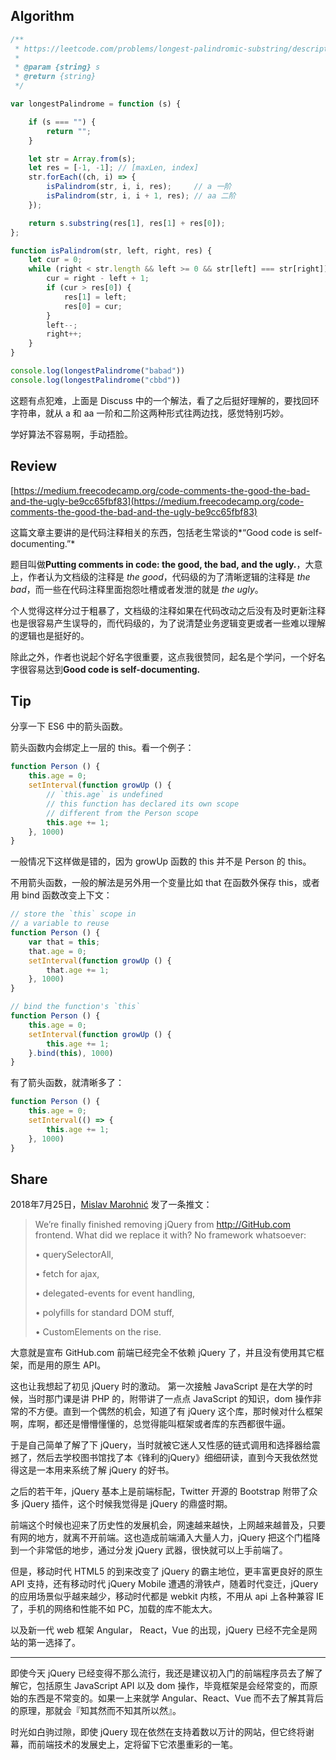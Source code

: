 
## Algorithm

```javascript
/**
 * https://leetcode.com/problems/longest-palindromic-substring/description/
 * 
 * @param {string} s
 * @return {string}
 */

var longestPalindrome = function (s) {

    if (s === "") {
        return "";
    }

    let str = Array.from(s);
    let res = [-1, -1]; // [maxLen, index]
    str.forEach((ch, i) => {
        isPalindrom(str, i, i, res);     // a 一阶
        isPalindrom(str, i, i + 1, res); // aa 二阶
    });

    return s.substring(res[1], res[1] + res[0]);
};

function isPalindrom(str, left, right, res) {
    let cur = 0;
    while (right < str.length && left >= 0 && str[left] === str[right]) {
        cur = right - left + 1;
        if (cur > res[0]) {
            res[1] = left;
            res[0] = cur;
        }
        left--;
        right++;
    }
}

console.log(longestPalindrome("babad"))
console.log(longestPalindrome("cbbd"))
```

这题有点犯难，上面是 Discuss 中的一个解法，看了之后挺好理解的，要找回环字符串，就从 a 和 aa 一阶和二阶这两种形式往两边找，感觉特别巧妙。

学好算法不容易啊，手动捂脸。

## Review
[https://medium.freecodecamp.org/code-comments-the-good-the-bad-and-the-ugly-be9cc65fbf83](https://medium.freecodecamp.org/code-comments-the-good-the-bad-and-the-ugly-be9cc65fbf83)

这篇文章主要讲的是代码注释相关的东西，包括老生常谈的*“Good code is self-documenting.”*

题目叫做**Putting comments in code: the good, the bad, and the ugly.**，大意上，作者认为文档级的注释是 *the good*，代码级的为了清晰逻辑的注释是 *the bad*，而一些在代码注释里面抱怨吐槽或者发泄的就是 *the ugly*。

个人觉得这样分过于粗暴了，文档级的注释如果在代码改动之后没有及时更新注释也是很容易产生误导的，而代码级的，为了说清楚业务逻辑变更或者一些难以理解的逻辑也是挺好的。

除此之外，作者也说起个好名字很重要，这点我很赞同，起名是个学问，一个好名字很容易达到**Good code is self-documenting.**


## Tip

分享一下 ES6 中的箭头函数。

箭头函数内会绑定上一层的 this。看一个例子：

```javascript
function Person () {
    this.age = 0;    
    setInterval(function growUp () {
        // `this.age` is undefined
        // this function has declared its own scope
        // different from the Person scope
        this.age += 1;
    }, 1000)
}
```
一般情况下这样做是错的，因为 growUp 函数的 this 并不是 Person 的 this。

不用箭头函数，一般的解法是另外用一个变量比如 that 在函数外保存 this，或者用 bind 函数改变上下文：

```javascript
// store the `this` scope in 
// a variable to reuse
function Person () {
    var that = this;
    that.age = 0;
    setInterval(function growUp () {
        that.age += 1;
    }, 1000)
}

// bind the function's `this`
function Person () {
    this.age = 0;
    setInterval(function growUp () {
        this.age += 1;
    }.bind(this), 1000)
}
```

有了箭头函数，就清晰多了：

```javascript
function Person () {
    this.age = 0;
    setInterval(() => {
        this.age += 1;
    }, 1000)
}
```

## Share
2018年7月25日，[Mislav Marohnić](https://twitter.com/mislav/status/1022058279000842240) 发了一条推文：

> We’re finally finished removing jQuery from http://GitHub.com  frontend. What did we replace it with? No framework whatsoever:
> 
> • querySelectorAll,
>
> • fetch for ajax,
>
> • delegated-events for event handling,
>
> • polyfills for standard DOM stuff,
>
> • CustomElements on the rise.

大意就是宣布 GitHub.com 前端已经完全不依赖 jQuery 了，并且没有使用其它框架，而是用的原生 API。

这也让我想起了初见 jQuery 时的激动。
第一次接触 JavaScript 是在大学的时候，当时那门课是讲 PHP 的，附带讲了一点点 JavaScript 的知识，dom 操作非常的不方便。直到一个偶然的机会，知道了有 jQuery 这个库，那时候对什么框架啊，库啊，都还是懵懵懂懂的，总觉得能叫框架或者库的东西都很牛逼。

于是自己简单了解了下 jQuery，当时就被它迷人又性感的链式调用和选择器给震撼了，然后去学校图书馆找了本《锋利的jQuery》细细研读，直到今天我依然觉得这是一本用来系统了解 jQuery 的好书。

之后的若干年，jQuery 基本上是前端标配，Twitter 开源的 Bootstrap 附带了众多 jQuery 插件，这个时候我觉得是 jQuery 的鼎盛时期。

前端这个时候也迎来了历史性的发展机会，网速越来越快，上网越来越普及，只要有网的地方，就离不开前端。这也造成前端涌入大量人力，jQuery 把这个门槛降到一个非常低的地步，通过分发 jQuery 武器，很快就可以上手前端了。

但是，移动时代 HTML5 的到来改变了 jQuery 的霸主地位，更丰富更良好的原生 API 支持，还有移动时代 jQuery Mobile 遭遇的滑铁卢，随着时代变迁，jQuery 的应用场景似乎越来越少，移动时代都是 webkit 内核，不用从 api 上各种兼容 IE 了，手机的网络和性能不如 PC，加载的库不能太大。

以及新一代 web 框架 Angular， React，Vue 的出现，jQuery 已经不完全是网站的第一选择了。

---

即使今天 jQuery 已经变得不那么流行，我还是建议初入门的前端程序员去了解了解它，包括原生 JavaScript API 以及 dom 操作，毕竟框架是会经常变的，而原始的东西是不常变的。如果一上来就学 Angular、React、Vue 而不去了解其背后的原理，那就会『知其然而不知其所以然』。

时光如白驹过隙，即使 jQuery 现在依然在支持着数以万计的网站，但它终将谢幕，而前端技术的发展史上，定将留下它浓墨重彩的一笔。

